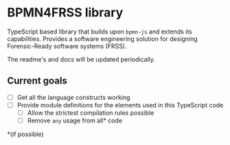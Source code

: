 # BPMN4FRSS library

TypeScript based library that builds upon `bpmn-js` and extends its capabilities. Provides a software engineering solution for designing Forensic-Ready software systems (FRSS).

The readme's and docs will be updated periodically.

## Current goals

- [ ] Get all the language constructs working
- [ ] Provide module definitions for the elements used in this TypeScript code
  - [ ] Allow the strictest compilation rules possible
  - [ ] Remove `any` usage from all\* code

\*(if possible)
